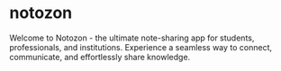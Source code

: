 # notozon
Welcome to Notozon - the ultimate note-sharing app for students, professionals, and institutions. Experience a seamless 
way to connect, communicate, and effortlessly share knowledge.

